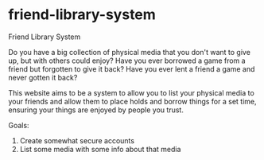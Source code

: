 # friend-library-system
Friend Library System

Do you have a big collection of physical media that you don't want to give up, but with others could enjoy? Have you ever borrowed a game from a friend but forgotten to give it back? Have you ever lent a friend a game and never gotten it back?

This website aims to be a system to allow you to list your physical media to your friends and allow them to place holds and borrow things for a set time, ensuring your things are enjoyed by people you trust.




Goals:
1. Create somewhat secure accounts
2. List some media with some info about that media
